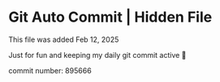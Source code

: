 # Git Auto Commit | Hidden File

This file was added Feb 12, 2025

Just for fun and keeping my daily git commit active 🤪

commit number: 895666
